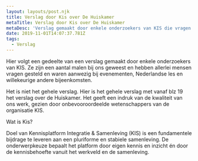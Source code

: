 ```yaml
---
layout: layouts/post.njk
title: Verslag door Kis over De Huiskamer
metaTitle: Verslag door Kis over De Huiskamer
metaDesc: 'Verslag gemaakt door enkele onderzoekers van KIS die vragen hebben gesteld. '
date: 2019-11-01T14:07:37.781Z
tags:
  - Verslag
---
```

Hier volgt een gedeelte van een verslag gemaakt door enkele onderzoekers van KIS. Ze zijn een aantal malen bij ons geweest en hebben allerlei mensen vragen gesteld en waren aanwezig bij evenementen, Nederlandse les en willekeurige andere bijeenkomsten.

Het is niet het gehele verslag. Hier is het gehele verslag met vanaf blz 19 het verslag over de Huiskamer. Het geeft een indruk van de kwaliteit van ons werk, gezien door onbevooroordeelde wetenschappers van de organisatie KIS.

Wat is Kis?

Doel van Kennisplatform Integratie & Samenleving (KIS) is een fundamentele bijdrage te leveren aan een pluriforme en stabiele samenleving. De onderwerpkeuze bepaalt het platform door eigen kennis en inzicht én door de kennisbehoefte vanuit het werkveld en de samenleving.
